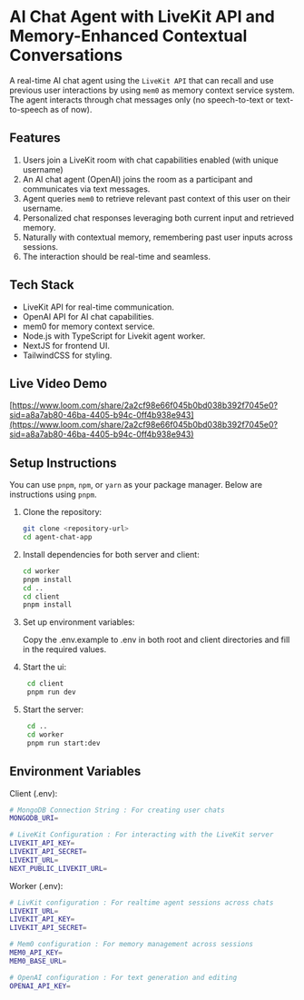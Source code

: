 # AI Chat Agent with LiveKit API and Memory-Enhanced Contextual Conversations

A real-time AI chat agent using the `LiveKit API` that can recall and use previous user interactions by using `mem0` as memory context service system. The agent interacts through chat messages only (no speech-to-text or text-to-speech as of now).

## Features

1. Users join a LiveKit room with chat capabilities enabled (with unique username)
2. An AI chat agent (OpenAI) joins the room as a participant and communicates via text messages.
3. Agent queries `mem0` to retrieve relevant past context of this user on their username.
4. Personalized chat responses leveraging both current input and retrieved memory.
5. Naturally with contextual memory, remembering past user inputs across sessions.
6. The interaction should be real-time and seamless.

## Tech Stack

- LiveKit API for real-time communication.
- OpenAI API for AI chat capabilities.
- mem0 for memory context service.
- Node.js with TypeScript for Livekit agent worker.
- NextJS for frontend UI.
- TailwindCSS for styling.

## Live Video Demo

[https://www.loom.com/share/2a2cf98e66f045b0bd038b392f7045e0?sid=a8a7ab80-46ba-4405-b94c-0ff4b938e943](https://www.loom.com/share/2a2cf98e66f045b0bd038b392f7045e0?sid=a8a7ab80-46ba-4405-b94c-0ff4b938e943)

## Setup Instructions

You can use `pnpm`, `npm`, or `yarn` as your package manager. Below are instructions using `pnpm`.

1. Clone the repository:

   ```bash
   git clone <repository-url>
   cd agent-chat-app
   ```

2. Install dependencies for both server and client:

   ```bash
   cd worker
   pnpm install
   cd ..
   cd client
   pnpm install
   ```

3. Set up environment variables:

   Copy the .env.example to .env in both root and client directories and fill in the required values.

4. Start the ui:

   ```bash
    cd client
    pnpm run dev
   ```

5. Start the server:
   ```bash
    cd ..
    cd worker
    pnpm run start:dev
   ```

## Environment Variables

Client (.env):

```bash
# MongoDB Connection String : For creating user chats
MONGODB_URI=

# LiveKit Configuration : For interacting with the LiveKit server
LIVEKIT_API_KEY=
LIVEKIT_API_SECRET=
LIVEKIT_URL=
NEXT_PUBLIC_LIVEKIT_URL=
```

Worker (.env):

```bash
# LivKit configuration : For realtime agent sessions across chats
LIVEKIT_URL=
LIVEKIT_API_KEY=
LIVEKIT_API_SECRET=

# Mem0 configuration : For memory management across sessions
MEM0_API_KEY=
MEM0_BASE_URL=

# OpenAI configuration : For text generation and editing
OPENAI_API_KEY=
```

